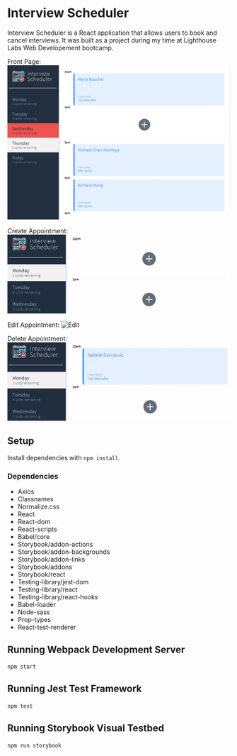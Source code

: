 # Interview Scheduler

Interview Scheduler is a React application that allows users to book and cancel interviews. It was built as a project during my time at Lighthouse Labs Web Developement bootcamp.

Front Page:
![Front Page](https://github.com/natalidavid/scheduler/blob/master/data/front-page.jpg)

Create Appointment:
![Create](https://github.com/natalidavid/scheduler/blob/master/data/create.gif)

Edit Appointment:
![Edit](https://github.com/natalidavid/scheduler/blob/master/data/edit.gif)

Delete Appointment:
![Delete](https://github.com/natalidavid/scheduler/blob/master/data/delete.gif)

## Setup

Install dependencies with `npm install`.

### Dependencies
* Axios
* Classnames
* Normalize.css
* React
* React-dom
* React-scripts
* Babel/core
* Storybook/addon-actions
* Storybook/addon-backgrounds
* Storybook/addon-links
* Storybook/addons
* Storybook/react
* Testing-library/jest-dom
* Testing-library/react
* Testing-library/react-hooks
* Babel-loader
* Node-sass
* Prop-types
* React-test-renderer


## Running Webpack Development Server

```sh
npm start
```

## Running Jest Test Framework

```sh
npm test
```

## Running Storybook Visual Testbed

```sh
npm run storybook
```
